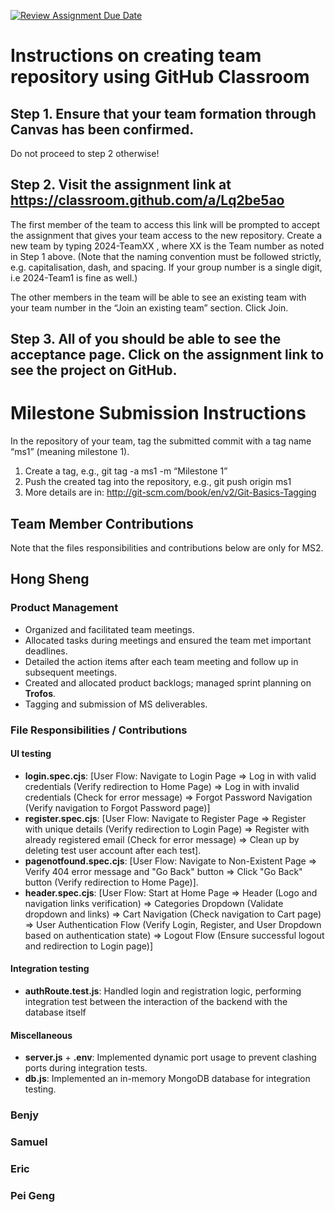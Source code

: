 [![Review Assignment Due Date](https://classroom.github.com/assets/deadline-readme-button-22041afd0340ce965d47ae6ef1cefeee28c7c493a6346c4f15d667ab976d596c.svg)](https://classroom.github.com/a/Lq2be5ao)
# Instructions on creating team repository using GitHub Classroom
## Step 1. Ensure that your team formation through Canvas has been confirmed.
Do not proceed to step 2 otherwise!

## Step 2. Visit the assignment link at https://classroom.github.com/a/Lq2be5ao
The first member of the team to access this link will be prompted to accept the assignment that gives your team access to the new repository.
Create a new team by typing 2024-TeamXX , where XX is the Team number as noted in Step 1 above. 
(Note that the naming convention must be followed strictly, e.g. capitalisation, dash, and spacing. 
If your group number is a single digit, i.e 2024-Team1 is fine as well.)

The other members in the team will be able to see an existing team with your team number in the “Join an existing team” section. Click Join.

## Step 3. All of you should be able to see the acceptance page. Click on the assignment link to see the project on GitHub.

# Milestone Submission Instructions
In the repository of your team, tag the submitted commit with a tag name “ms1” (meaning milestone 1). 
1. Create a tag, e.g., git tag -a ms1 -m “Milestone 1”
2. Push the created tag into the repository, e.g., git push origin ms1
3. More details are in: http://git-scm.com/book/en/v2/Git-Basics-Tagging

## Team Member Contributions
Note that the files responsibilities and contributions below are only for MS2.

## Hong Sheng

### Product Management
- Organized and facilitated team meetings.
- Allocated tasks during meetings and ensured the team met important deadlines.
- Detailed the action items after each team meeting and follow up in subsequent meetings.
- Created and allocated product backlogs; managed sprint planning on **Trofos**.
- Tagging and submission of MS deliverables.

### File Responsibilities / Contributions

#### UI testing
- **login.spec.cjs**: [User Flow: Navigate to Login Page => Log in with valid credentials (Verify redirection to Home Page) => Log in with invalid credentials (Check for error message) => Forgot Password Navigation (Verify navigation to Forgot Password page)]
- **register.spec.cjs**: [User Flow: Navigate to Register Page => Register with unique details (Verify redirection to Login Page) => Register with already registered email (Check for error message) => Clean up by deleting test user account after each test].
- **pagenotfound.spec.cjs**: [User Flow: Navigate to Non-Existent Page => Verify 404 error message and "Go Back" button => Click "Go Back" button (Verify redirection to Home Page)].
- **header.spec.cjs**: [User Flow: Start at Home Page => Header (Logo and navigation links verification) => Categories Dropdown (Validate dropdown and links) => Cart Navigation (Check navigation to Cart page) => User Authentication Flow (Verify Login, Register, and User Dropdown based on authentication state) => Logout Flow (Ensure successful logout and redirection to Login page)]

#### Integration testing
- **authRoute.test.js**: Handled login and registration logic, performing integration test between the interaction of the backend with the database itself

#### Miscellaneous
- **server.js** + **.env**: Implemented dynamic port usage to prevent clashing ports during integration tests.
- **db.js**: Implemented an in-memory MongoDB database for integration testing.

### Benjy

### Samuel

### Eric

### Pei Geng
